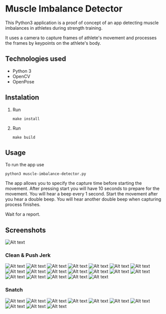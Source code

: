 # Muscle Imbalance Detector #

This Python3 application is a proof of concept of an app detecting muscle imbalances
in athletes during strength training. 

It uses a camera to capture frames of athlete's movement and processes the frames by
keypoints on the athlete's body.

## Technologies used ##

* Python 3
* OpenCV
* OpenPose

## Instalation

1. Run
    ```
    make install
    ```
2. Run

    ```
    make build
    ```
    
## Usage ##

To run the app use
```
python3 muscle-imbalance-detector.py
```

The app allows you to specify the capture time before starting the movement. After
pressing start you will have 10 seconds to prepare for the movement. You will hear
a beep every 1 second. Start the movement after you hear a double beep. You will hear
another double beep when capturing process finishes. 

Wait for a report.

## Screenshots  ##

![Alt text](docs/app.png?raw=true "App window")

### Clean & Push Jerk ###

![Alt text](docs/clean/2.jpg?raw=true "Clean & Push Jerk")
![Alt text](docs/clean/3.jpg?raw=true "Clean & Push Jerk")
![Alt text](docs/clean/4.jpg?raw=true "Clean & Push Jerk")
![Alt text](docs/clean/5.jpg?raw=true "Clean & Push Jerk")
![Alt text](docs/clean/6.jpg?raw=true "Clean & Push Jerk")
![Alt text](docs/clean/7.jpg?raw=true "Clean & Push Jerk")
![Alt text](docs/clean/8.jpg?raw=true "Clean & Push Jerk")
![Alt text](docs/clean/9.jpg?raw=true "Clean & Push Jerk")
![Alt text](docs/clean/10.jpg?raw=true "Clean & Push Jerk")
![Alt text](docs/clean/11.jpg?raw=true "Clean & Push Jerk")
![Alt text](docs/clean/12.jpg?raw=true "Clean & Push Jerk")
![Alt text](docs/clean/13.jpg?raw=true "Clean & Push Jerk")
![Alt text](docs/clean/14.jpg?raw=true "Clean & Push Jerk")
![Alt text](docs/clean/15.jpg?raw=true "Clean & Push Jerk")
![Alt text](docs/clean/16.jpg?raw=true "Clean & Push Jerk")
![Alt text](docs/clean/17.jpg?raw=true "Clean & Push Jerk")
![Alt text](docs/clean/18.jpg?raw=true "Clean & Push Jerk")
![Alt text](docs/clean/19.jpg?raw=true "Clean & Push Jerk")
![Alt text](docs/clean/20.jpg?raw=true "Clean & Push Jerk")

### Snatch ###

![Alt text](docs/snatch/4.jpg?raw=true "Snatch")
![Alt text](docs/snatch/5.jpg?raw=true "Snatch")
![Alt text](docs/snatch/6.jpg?raw=true "Snatch")
![Alt text](docs/snatch/7.jpg?raw=true "Snatch")
![Alt text](docs/snatch/8.jpg?raw=true "Snatch")
![Alt text](docs/snatch/9.jpg?raw=true "Snatch")
![Alt text](docs/snatch/10.jpg?raw=true "Snatch")
![Alt text](docs/snatch/11.jpg?raw=true "Snatch")
![Alt text](docs/snatch/12.jpg?raw=true "Snatch")
![Alt text](docs/snatch/13.jpg?raw=true "Snatch")